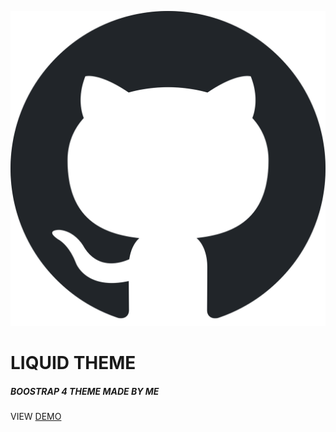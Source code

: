 ![GitHub Logo](/img/git-ico.svg)

# LIQUID THEME
##### BOOSTRAP 4 THEME MADE BY ME


VIEW [DEMO](https://matadorhernan.github.io/)

